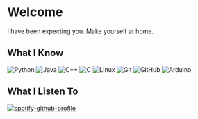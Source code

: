 # Welcome
I have been expecting you. Make yourself at home.

## What I Know

![Python](https://img.shields.io/badge/-Python-black?style=flat-square&logo=Python)
![Java](https://img.shields.io/badge/-java-black?style=flat-square&logo=java)
![C++](https://img.shields.io/badge/-C++-black?style=flat-square)
![C](https://img.shields.io/badge/-C-black?style=flat-square)
![Linux](https://img.shields.io/badge/Linux-black?style=flat-square&logo=linux)
![Git](https://img.shields.io/badge/-Git-black?style=flat-square&logo=git)
![GitHub](https://img.shields.io/badge/-GitHub-black?style=flat-square&logo=github)
![Arduino](https://img.shields.io/badge/Arduino-black?style=flat-square&logo=arduino)

## What I Listen To
[![spotify-github-profile](https://spotify-github-profile.vercel.app/api/view?uid=21ujpbe44jc2cl6ll2lyl2kpi&cover_image=true&theme=novatorem)](https://spotify-github-profile.vercel.app/api/view?uid=21ujpbe44jc2cl6ll2lyl2kpi&redirect=true)
